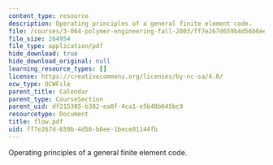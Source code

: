 ```yaml
---
content_type: resource
description: Operating principles of a general finite element code.
file: /courses/3-064-polymer-engineering-fall-2003/ff7e267d659b4d56b6ee1bece01144fb_flow.pdf
file_size: 264954
file_type: application/pdf
hide_download: true
hide_download_original: null
learning_resource_types: []
license: https://creativecommons.org/licenses/by-nc-sa/4.0/
ocw_type: OCWFile
parent_title: Calendar
parent_type: CourseSection
parent_uid: df215385-b382-ea0f-4ca1-e5b48b645bc9
resourcetype: Document
title: flow.pdf
uid: ff7e267d-659b-4d56-b6ee-1bece01144fb
---
```

Operating principles of a general finite element code.